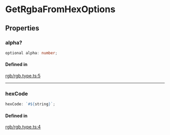 # GetRgbaFromHexOptions

## Properties

### alpha?

```ts
optional alpha: number;
```

#### Defined in

[rgb/rgb.type.ts:5](https://github.com/Sillybit-io/colorhacks/blob/45b74b39d6ded2b71f4a5f8bced67fd323e8e403/src/features/rgb/rgb.type.ts#L5)

***

### hexCode

```ts
hexCode: `#${string}`;
```

#### Defined in

[rgb/rgb.type.ts:4](https://github.com/Sillybit-io/colorhacks/blob/45b74b39d6ded2b71f4a5f8bced67fd323e8e403/src/features/rgb/rgb.type.ts#L4)
